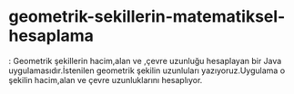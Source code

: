 # geometrik-sekillerin-matematiksel-hesaplama
: Geometrik şekillerin hacim,alan ve ,çevre uzunluğu hesaplayan bir Java uygulamasıdır.İstenilen geometrik şekilin uzunluları yazıyoruz.Uygulama o şekilin hacim,alan ve çevre uzunluklarını hesaplıyor.
